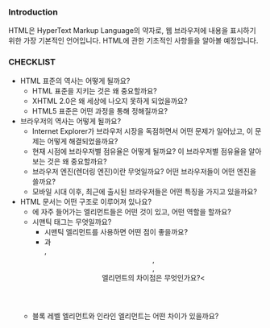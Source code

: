 ### Introduction
HTML은 HyperText Markup Language의 약자로, 웹 브라우저에 내용을 표시하기 위한 가장 기본적인 언어입니다. HTML에 관한 기초적인 사항들을 알아볼 예정입니다.

### CHECKLIST
+ HTML 표준의 역사는 어떻게 될까요?
  + HTML 표준을 지키는 것은 왜 중요할까요?
  + XHTML 2.0은 왜 세상에 나오지 못하게 되었을까요?
  + HTML5 표준은 어떤 과정을 통해 정해질까요?
+ 브라우저의 역사는 어떻게 될까요?
  + Internet Explorer가 브라우저 시장을 독점하면서 어떤 문제가 일어났고, 이 문제는 어떻게 해결되었을까요?
  + 현재 시점에 브라우저별 점유율은 어떻게 될까요? 이 브라우저별 점유율을 알아보는 것은 왜 중요할까요?
  + 브라우저 엔진(렌더링 엔진)이란 무엇일까요? 어떤 브라우저들이 어떤 엔진을 쓸까요?
  + 모바일 시대 이후, 최근에 출시된 브라우저들은 어떤 특징을 가지고 있을까요?
+ HTML 문서는 어떤 구조로 이루어져 있나요?
  + <head>에 자주 들어가는 엘리먼트들은 어떤 것이 있고, 어떤 역할을 할까요?
  + 시맨틱 태그는 무엇일까요?
    + 시맨틱 엘리먼트를 사용하면 어떤 점이 좋을까요?
    + <section>과 <div>, <header>, <footer>, <article> 엘리먼트의 차이점은 무엇인가요?&#60;
  + 블록 레벨 엘리먼트와 인라인 엘리먼트는 어떤 차이가 있을까요?

